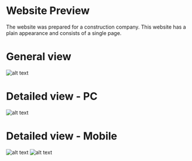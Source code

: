 # Website Preview
  The website was prepared for a construction company. This website has a plain appearance and consists of a single page.
#
# General view
![alt text](https://github.com/sercannaya/restaurant-company/blob/main/preview/preview.jpg)
# Detailed view - PC
![alt text](https://github.com/sercannaya/restaurant-company/blob/main/preview/preview-pc.png)
# Detailed view - Mobile
![alt text](https://github.com/sercannaya/restaurant-company/blob/main/preview/preview-mobile.png)
![alt text](https://github.com/sercannaya/restaurant-company/blob/main/preview/preview-mobile-2.png)
